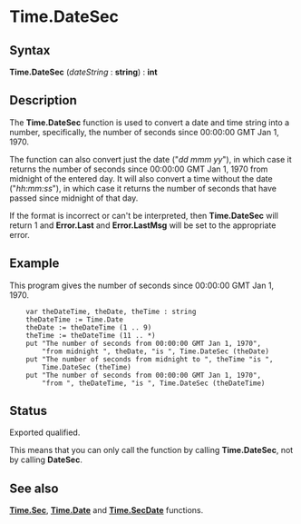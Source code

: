 
# Time.DateSec

## Syntax
**Time.DateSec** (_dateString_ : **string**) : **int**

## Description
The **Time.DateSec** function is used to convert a date and time string into a number, specifically, the number of seconds since 00:00:00 GMT Jan 1, 1970.

The function can also convert just the date ("_dd mmm yy_"), in which case it returns the number of seconds since 00:00:00 GMT Jan 1, 1970 from midnight of the entered day. It will also convert a time without the date ("_hh:mm:ss_"), in which case it returns the number of seconds that have passed since midnight of that day.

If the format is incorrect or can't be interpreted, then **Time.DateSec** will return 1 and **Error.Last** and **Error.LastMsg** will be set to the appropriate error.


## Example
This program gives the number of seconds since 00:00:00 GMT Jan 1, 1970.

        var theDateTime, theDate, theTime : string
        theDateTime := Time.Date
        theDate := theDateTime (1 .. 9)
        theTime := theDateTime (11 .. *)
        put "The number of seconds from 00:00:00 GMT Jan 1, 1970",
            "from midnight ", theDate, "is ", Time.DateSec (theDate)
        put "The number of seconds from midnight to ", theTime "is ", 
            Time.DateSec (theTime)
        put "The number of seconds from 00:00:00 GMT Jan 1, 1970",
            "from ", theDateTime, "is ", Time.DateSec (theDateTime)
## Status
Exported qualified.

This means that you can only call the function by calling **Time.DateSec**, not by calling **DateSec**.


## See also
**[Time.Sec](time_sec.html)**, **[Time.Date](time_date.html)** and **[Time.SecDate](time_secdate.html)** functions.

